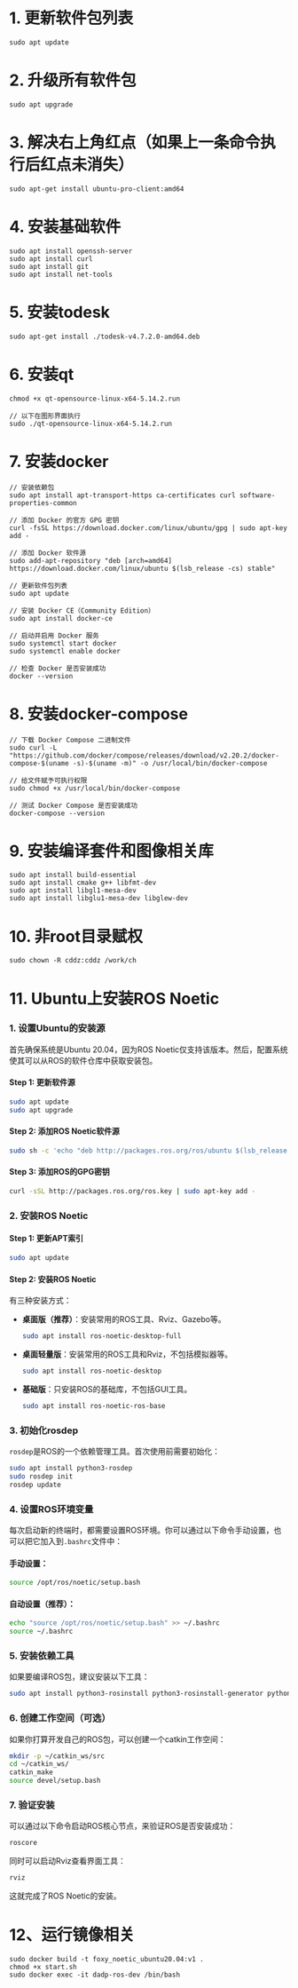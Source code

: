 # 1. 更新软件包列表
```
sudo apt update
```

# 2. 升级所有软件包
```
sudo apt upgrade
```

# 3. 解决右上角红点（如果上一条命令执行后红点未消失）
```
sudo apt-get install ubuntu-pro-client:amd64
```

# 4. 安装基础软件
```
sudo apt install openssh-server
sudo apt install curl
sudo apt install git
sudo apt install net-tools
```

# 5. 安装todesk
```
sudo apt-get install ./todesk-v4.7.2.0-amd64.deb
```

# 6. 安装qt
```
chmod +x qt-opensource-linux-x64-5.14.2.run
```

```
// 以下在图形界面执行
sudo ./qt-opensource-linux-x64-5.14.2.run
```

# 7. 安装docker
```
// 安装依赖包
sudo apt install apt-transport-https ca-certificates curl software-properties-common
```

```
// 添加 Docker 的官方 GPG 密钥
curl -fsSL https://download.docker.com/linux/ubuntu/gpg | sudo apt-key add -
```

```
// 添加 Docker 软件源
sudo add-apt-repository "deb [arch=amd64] https://download.docker.com/linux/ubuntu $(lsb_release -cs) stable"
```

```
// 更新软件包列表
sudo apt update
```

```
// 安装 Docker CE（Community Edition）
sudo apt install docker-ce
```

```
// 启动并启用 Docker 服务
sudo systemctl start docker
sudo systemctl enable docker
```

```
// 检查 Docker 是否安装成功
docker --version
```

# 8. 安装docker-compose
```
// 下载 Docker Compose 二进制文件
sudo curl -L "https://github.com/docker/compose/releases/download/v2.20.2/docker-compose-$(uname -s)-$(uname -m)" -o /usr/local/bin/docker-compose
```

```
// 给文件赋予可执行权限
sudo chmod +x /usr/local/bin/docker-compose
```

```
// 测试 Docker Compose 是否安装成功
docker-compose --version
```

# 9. 安装编译套件和图像相关库
```
sudo apt install build-essential
sudo apt install cmake g++ libfmt-dev
sudo apt install libgl1-mesa-dev
sudo apt install libglu1-mesa-dev libglew-dev
```

# 10. 非root目录赋权
```
sudo chown -R cddz:cddz /work/ch
```

# 11. Ubuntu上安装ROS Noetic

### 1. **设置Ubuntu的安装源**

首先确保系统是Ubuntu 20.04，因为ROS Noetic仅支持该版本。然后，配置系统使其可以从ROS的软件仓库中获取安装包。

#### Step 1: 更新软件源
```bash
sudo apt update
sudo apt upgrade
```

#### Step 2: 添加ROS Noetic软件源

```bash
sudo sh -c 'echo "deb http://packages.ros.org/ros/ubuntu $(lsb_release -sc) main" > /etc/apt/sources.list.d/ros-noetic.list'
```

#### Step 3: 添加ROS的GPG密钥

```bash
curl -sSL http://packages.ros.org/ros.key | sudo apt-key add -
```

### 2. **安装ROS Noetic**

#### Step 1: 更新APT索引

```bash
sudo apt update
```

#### Step 2: 安装ROS Noetic

有三种安装方式：

- **桌面版（推荐）**：安装常用的ROS工具、Rviz、Gazebo等。
  ```bash
  sudo apt install ros-noetic-desktop-full
  ```

- **桌面轻量版**：安装常用的ROS工具和Rviz，不包括模拟器等。
  ```bash
  sudo apt install ros-noetic-desktop
  ```

- **基础版**：只安装ROS的基础库，不包括GUI工具。
  ```bash
  sudo apt install ros-noetic-ros-base
  ```

### 3. **初始化rosdep**

`rosdep`是ROS的一个依赖管理工具。首次使用前需要初始化：

```bash
sudo apt install python3-rosdep
sudo rosdep init
rosdep update
```

### 4. **设置ROS环境变量**

每次启动新的终端时，都需要设置ROS环境。你可以通过以下命令手动设置，也可以把它加入到`.bashrc`文件中：

#### 手动设置：
```bash
source /opt/ros/noetic/setup.bash
```

#### 自动设置（推荐）：
```bash
echo "source /opt/ros/noetic/setup.bash" >> ~/.bashrc
source ~/.bashrc
```

### 5. **安装依赖工具**

如果要编译ROS包，建议安装以下工具：

```bash
sudo apt install python3-rosinstall python3-rosinstall-generator python3-wstool build-essential
```

### 6. **创建工作空间（可选）**

如果你打算开发自己的ROS包，可以创建一个catkin工作空间：

```bash
mkdir -p ~/catkin_ws/src
cd ~/catkin_ws/
catkin_make
source devel/setup.bash
```

### 7. **验证安装**

可以通过以下命令启动ROS核心节点，来验证ROS是否安装成功：

```bash
roscore
```

同时可以启动Rviz查看界面工具：

```bash
rviz
```

这就完成了ROS Noetic的安装。

# 12、运行镜像相关
```
sudo docker build -t foxy_noetic_ubuntu20.04:v1 .
chmod +x start.sh
sudo docker exec -it dadp-ros-dev /bin/bash
```
